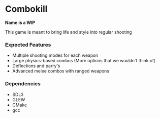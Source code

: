 # Combokill

**Name is a WIP**

This game is meant to bring life and style into regular shooting

### Expected Features

* Multiple shooting modes for each weapon
* Large physics-based combos (More options that we wouldn't think of)
* Deflections and parry's
* Advanced melee combos with ranged weapons

### Dependencies

* SDL3
* GLEW
* CMake
* gcc

